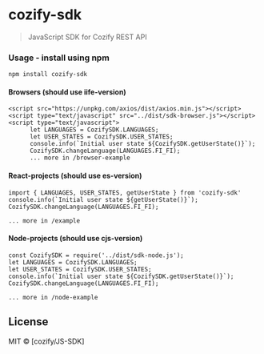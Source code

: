 # cozify-sdk

> JavaScript SDK for Cozify REST API


### Usage - install using npm
```
npm install cozify-sdk
```

#### Browsers (should use iife-version)
```
<script src="https://unpkg.com/axios/dist/axios.min.js"></script>
<script type="text/javascript" src="../dist/sdk-browser.js"></script>
<script type="text/javascript">
      let LANGUAGES = CozifySDK.LANGUAGES;
      let USER_STATES = CozifySDK.USER_STATES;
      console.info(`Initial user state ${CozifySDK.getUserState()}`);
      CozifySDK.changeLanguage(LANGUAGES.FI_FI);
      ... more in /browser-example

```

#### React-projects (should use es-version)
```
import { LANGUAGES, USER_STATES, getUserState } from 'cozify-sdk'
console.info(`Initial user state ${getUserState()}`);
CozifySDK.changeLanguage(LANGUAGES.FI_FI);

... more in /example

```

#### Node-projects (should use cjs-version)
```
const CozifySDK = require('../dist/sdk-node.js');
let LANGUAGES = CozifySDK.LANGUAGES;
let USER_STATES = CozifySDK.USER_STATES;
console.info(`Initial user state ${CozifySDK.getUserState()}`);
CozifySDK.changeLanguage(LANGUAGES.FI_FI);

... more in /node-example

```

## License

MIT © [cozify/JS-SDK]
